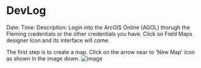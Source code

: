 # DevLog


Date:
Time:
Description:
  Login into the ArcGIS Online (AGOL) thorugh the Fleming credentials or the other credentials you have. 
  Click on Field Maps designer Icon and its interface will come. 
  
  The first step is to create a map. Click on the arrow near to 'New Map' icon as shown in the image down.
![image](https://github.com/prateekk13/DevLog/assets/146376167/dcbe28e4-c680-4f69-b1fc-de76346f44a0)




